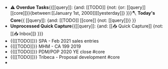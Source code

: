 - ⚠️ **Overdue Tasks**{{[[query]]: {and: [[TODO]]  {not: {or: [[query]] [[core]]}}{between:[[January 1st, 2000]][[yesterday]]} }}}🪓 **Today's Core**{{ [[query]]: {and: [[TODO]] [[core]] {not: [[query]]}} }}
- **Unprocessed Quick Capture**{{[[query]]: {and: [[📥 Quick Capture]] {not: [[📥 Inbox]]} }}}
- {{[[TODO]]}} SPA - Feb 2021 sales entries 
- {{[[TODO]]}} MHM - CA 199 2019
- {{[[TODO]]}} PDM/POP 2020 YE close #core
- {{[[TODO]]}} Tribeca - Proposal development #core
- 
